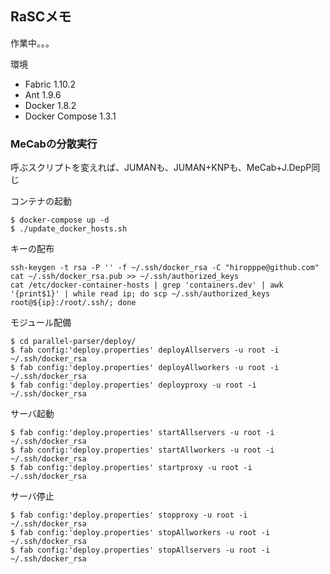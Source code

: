 ## RaSCメモ

作業中。。。

環境
- Fabric 1.10.2
- Ant 1.9.6
- Docker 1.8.2
- Docker Compose 1.3.1

### MeCabの分散実行
呼ぶスクリプトを変えれば、JUMANも、JUMAN+KNPも、MeCab+J.DepP同じ

コンテナの起動
```
$ docker-compose up -d
$ ./update_docker_hosts.sh
```
キーの配布
```
ssh-keygen -t rsa -P '' -f ~/.ssh/docker_rsa -C "hiropppe@github.com" 
cat ~/.ssh/docker_rsa.pub >> ~/.ssh/authorized_keys
cat /etc/docker-container-hosts | grep 'containers.dev' | awk '{print$1}' | while read ip; do scp ~/.ssh/authorized_keys root@${ip}:/root/.ssh/; done
```

モジュール配備
```
$ cd parallel-parser/deploy/
$ fab config:'deploy.properties' deployAllservers -u root -i ~/.ssh/docker_rsa
$ fab config:'deploy.properties' deployAllworkers -u root -i ~/.ssh/docker_rsa
$ fab config:'deploy.properties' deployproxy -u root -i ~/.ssh/docker_rsa
```

サーバ起動
```
$ fab config:'deploy.properties' startAllservers -u root -i ~/.ssh/docker_rsa
$ fab config:'deploy.properties' startAllworkers -u root -i ~/.ssh/docker_rsa
$ fab config:'deploy.properties' startproxy -u root -i ~/.ssh/docker_rsa
```

サーバ停止
```
$ fab config:'deploy.properties' stopproxy -u root -i ~/.ssh/docker_rsa
$ fab config:'deploy.properties' stopAllworkers -u root -i ~/.ssh/docker_rsa
$ fab config:'deploy.properties' stopAllservers -u root -i ~/.ssh/docker_rsa
```
